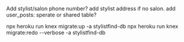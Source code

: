 Add stylist/salon phone number?
add stylist address if no salon.
add user_posts: sperate or shared table?

npx heroku run knex migrate:up -a stylistfind-db
npx heroku run knex migrate:redo --verbose -a stylistfind-db